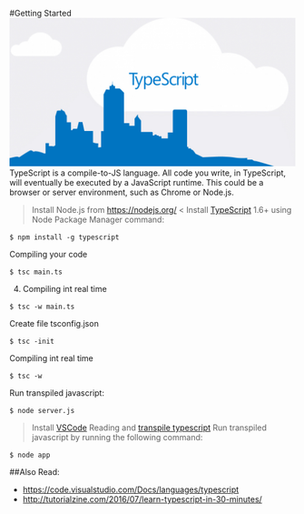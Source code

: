 #Getting Started
![typescript.jpg](assets/imgs/typescript.jpg)
TypeScript is a compile-to-JS language. All code you write, in TypeScript, will eventually be executed by a JavaScript runtime. This could be a browser or server environment, such as Chrome or Node.js.

> Install Node.js from https://nodejs.org/ <
Install [TypeScript](http://www.typescriptlang.org/#Download) 1.6+ using Node Package Manager command:  
```
$ npm install -g typescript
```
Compiling your code
```
$ tsc main.ts
```	
4. Compiling int real time
```
$ tsc -w main.ts
```	
Create file tsconfig.json
```
$ tsc -init
```	
Compiling int real time
```
$ tsc -w
```	
Run transpiled javascript:
```
$ node server.js
```	


> Install [VSCode](https://code.visualstudio.com/Download)
> Reading and [transpile typescript](http://blogs.msdn.com/b/typescript/archive/2015/04/30/using-typescript-in-visual-studio-code.aspx)
> Run transpiled javascript by running the following command:
```
$ node app
```		
		
##Also Read:
+ https://code.visualstudio.com/Docs/languages/typescript
+ http://tutorialzine.com/2016/07/learn-typescript-in-30-minutes/
